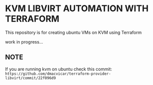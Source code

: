 # KVM LIBVIRT AUTOMATION WITH TERRAFORM

This repository is for creating ubuntu VMs on KVM using Terraform

work in progress...

## NOTE
If you are running kvm on ubuntu check this commit: `https://github.com/dmacvicar/terraform-provider-libvirt/commit/22f096d9`